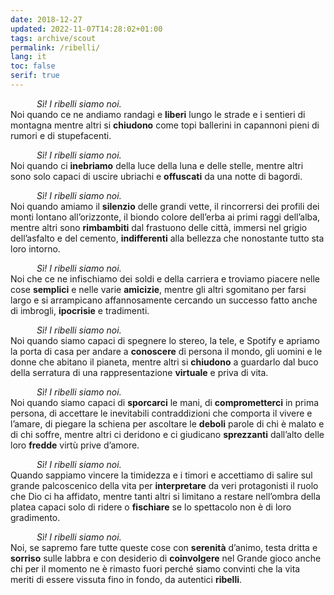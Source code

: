 ```yaml
---
date: 2018-12-27
updated: 2022-11-07T14:28:02+01:00
tags: archive/scout
permalink: /ribelli/
lang: it
toc: false
serif: true
---
```


&emsp;&emsp;&emsp;*Sì! I ribelli siamo noi.*  
Noi quando ce ne andiamo randagi e **liberi** lungo le strade e i sentieri di montagna mentre altri si **chiudono** come topi ballerini in capannoni pieni di rumori e di stupefacenti.

&emsp;&emsp;&emsp;*Sì! I ribelli siamo noi.*  
Noi quando ci **inebriamo** della luce della luna e delle stelle, mentre altri sono solo capaci di uscire ubriachi e **offuscati** da una notte di bagordi.

&emsp;&emsp;&emsp;*Sì! I ribelli siamo noi.*  
Noi quando amiamo il **silenzio** delle grandi vette, il rincorrersi dei profili dei monti lontano all’orizzonte, il biondo colore dell’erba ai primi raggi dell’alba, mentre altri sono **rimbambiti** dal frastuono delle città, immersi nel grigio dell’asfalto e del cemento, **indifferenti** alla bellezza che nonostante tutto sta loro intorno.

&emsp;&emsp;&emsp;*Sì! I ribelli siamo noi.*  
Noi che ce ne infischiamo dei soldi e della carriera e troviamo piacere nelle cose **semplici** e nelle varie **amicizie**, mentre gli altri sgomitano per farsi largo e si arrampicano affannosamente cercando un successo fatto anche di imbrogli, **ipocrisie** e tradimenti.

&emsp;&emsp;&emsp;*Sì! I ribelli siamo noi.*  
Noi quando siamo capaci di spegnere lo stereo, la tele, e Spotify e apriamo la porta di casa per andare a **conoscere** di persona il mondo, gli uomini e le donne che abitano il pianeta, mentre altri si **chiudono** a guardarlo dal buco della serratura di una rappresentazione **virtuale** e priva di vita.

&emsp;&emsp;&emsp;*Sì! I ribelli siamo noi.*  
Noi quando siamo capaci di **sporcarci** le mani, di **comprometterci** in prima persona, di accettare le inevitabili contraddizioni che comporta il vivere e l’amare, di piegare la schiena per ascoltare le **deboli** parole di chi è malato e di chi soffre, mentre altri ci deridono e ci giudicano **sprezzanti** dall’alto delle loro **fredde** virtù prive d’amore.

&emsp;&emsp;&emsp;*Sì! I ribelli siamo noi.*  
Quando sappiamo vincere la timidezza e i timori e accettiamo di salire sul grande palcoscenico della vita per **interpretare** da veri protagonisti il ruolo che Dio ci ha affidato, mentre tanti altri si limitano a restare nell’ombra della platea capaci solo di ridere o **fischiare** se lo spettacolo non è di loro gradimento.

&emsp;&emsp;&emsp;*Sì! I ribelli siamo noi.*  
Noi, se sapremo fare tutte queste cose con **serenità** d’animo, testa dritta e **sorriso** sulle labbra e con desiderio di **coinvolgere** nel Grande gioco anche chi per il momento ne è rimasto fuori perché siamo convinti che la vita meriti di essere vissuta fino in fondo, da autentici **ribelli**.
